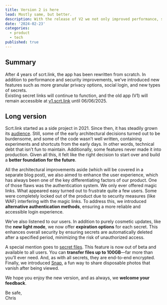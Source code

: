 ```yaml
---
title: Version 2 is here
lead: Mostly same, but better.
description: With the release of V2 we not only improved performance, security and user experience, we also added new features. And, end-to-end encrypted file transfer is generally available.
date: '2024-02-23'
categories:
  - product
  - tech
published: true
---
```


## Summary

After 4 years of scrt.link, the app has been rewritten from scratch. In addition to performance and security improvements, we’ve introduced new features such as more granular privacy options, social login, and new types of secrets.  
Existing secret links will continue to function, and the old app (V1) will remain accessible at [v1.scrt.link](https://v1.scrt.link) until 06/06/2025.

## Long version

Scrt.link started as a side project in 2021. Since then, it has steadily grown its [audience](https://plausible.io/scrt.link?period=12mo&keybindHint=L). Still, some of the early architectural decisions turned out to be burdensome, and some of the code wasn’t well written, containing experiments and shortcuts from the early days. In other words, technical debt that isn’t fun to maintain. Additionally, some features never made it into production. Given all this, it felt like the right decision to start over and build a **better foundation for the future**.

All the architectural improvements aside (which will be covered in a separate blog post), we also aimed to enhance the user experience, which has always been one of the key differentiating factors of our product.
One of those flaws was the authentication system. We only ever offered magic links. What appeared easy turned out to frustrate quite a few users. Some were completely locked out of the product due to security measures (like WAF) interfering with the magic links. To address this, we introduced **alternative authentication methods**, ensuring a more reliable and accessible login experience.

We’ve also listened to our users. In addition to purely cosmetic updates, like the **new light mode**, we now offer **expiration options** for each secret. This enhances overall security by ensuring secrets are automatically deleted after a specified period, minimizing the risk of unauthorized access.

A special mention goes to [secret files](/file). This feature is now out of beta and available to all users. You can **transfer files up to 100GB**—far more than you’ll ever need. And, as with all secrets, they are end-to-end encrypted. Finally, we introduced [Snap](/snap), a fun way to share disposable photos that vanish after being viewed.

We hope you enjoy the new version, and as always, we **welcome your feedback**.

Be safe,  
Chris
